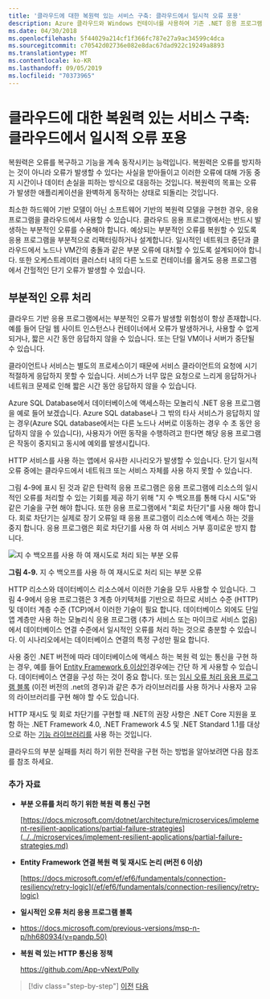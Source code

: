 ```yaml
---
title: '클라우드에 대한 복원력 있는 서비스 구축: 클라우드에서 일시적 오류 포용'
description: Azure 클라우드와 Windows 컨테이너를 사용하여 기존 .NET 응용 프로그램 최신화 | 클라우드에 대한 복원력 있는 서비스를 구축하십시오. 클라우드에서 일시적 오류 포용
ms.date: 04/30/2018
ms.openlocfilehash: 5f44029a214cf1f366fc787e27a9ac34599c4dca
ms.sourcegitcommit: c70542d02736e082e8dac67dad922c19249a8893
ms.translationtype: MT
ms.contentlocale: ko-KR
ms.lasthandoff: 09/05/2019
ms.locfileid: "70373965"
---
```

# <a name="build-resilient-services-ready-for-the-cloud-embrace-transient-failures-in-the-cloud"></a>클라우드에 대한 복원력 있는 서비스 구축: 클라우드에서 일시적 오류 포용

복원력은 오류를 복구하고 기능을 계속 동작시키는 능력입니다. 복원력은 오류를 방지하는 것이 아니라 오류가 발생할 수 있다는 사실을 받아들이고 이러한 오류에 대해 가동 중지 시간이나 데이터 손실을 피하는 방식으로 대응하는 것입니다. 복원력의 목표는 오류가 발생한 애플리케이션을 완벽하게 동작하는 상태로 되돌리는 것입니다.

최소한 하드웨어 기반 모델이 아닌 소프트웨어 기반의 복원력 모델을 구현한 경우, 응용 프로그램을 클라우드에서 사용할 수 있습니다. 클라우드 응용 프로그램에서는 반드시 발생하는 부분적인 오류를 수용해야 합니다. 예상되는 부분적인 오류를 복원할 수 있도록 응용 프로그램을 부분적으로 리팩터링하거나 설계합니다. 일시적인 네트워크 중단과 클라우드에서 노드나 VM간의 충돌과 같은 부분 오류에 대처할 수 있도록 설계되어야 합니다. 또한 오케스트레이터 클러스터 내의 다른 노드로 컨테이너를 옮겨도 응용 프로그램에서 간헐적인 단기 오류가 발생할 수 있습니다.

## <a name="handling-partial-failure"></a>부분적인 오류 처리

클라우드 기반 응용 프로그램에서는 부분적인 오류가 발생할 위험성이 항상 존재합니다. 예를 들어 단일 웹 사이트 인스턴스나 컨테이너에서 오류가 발생하거나, 사용할 수 없게 되거나, 짧은 시간 동안 응답하지 않을 수 있습니다. 또는 단일 VM이나 서버가 중단될 수 있습니다.

클라이언트나 서비스는 별도의 프로세스이기 때문에 서비스 클라이언트의 요청에 시기적절하게 응답하지 못할 수 있습니다. 서비스가 너무 많은 요청으로 느리게 응답하거나 네트워크 문제로 인해 짧은 시간 동안 응답하지 않을 수 있습니다.

Azure SQL Database에서 데이터베이스에 액세스하는 모놀리식 .NET 응용 프로그램을 예로 들어 보겠습니다. Azure SQL database나 그 밖의 타사 서비스가 응답하지 않는 경우(Azure SQL database에서는 다른 노드나 서버로 이동하는 경우 수 초 동안 응답하지 않을 수 있습니다), 사용자가 어떤 동작을 수행하려고 한다면 해당 응용 프로그램은 작동이 중지되고 동시에 예외를 발생시킵니다.

HTTP 서비스를 사용 하는 앱에서 유사한 시나리오가 발생할 수 있습니다. 단기 일시적 오류 중에는 클라우드에서 네트워크 또는 서비스 자체를 사용 하지 못할 수 있습니다.

그림 4-9에 표시 된 것과 같은 탄력적 응용 프로그램은 응용 프로그램에 리소스의 일시적인 오류를 처리할 수 있는 기회를 제공 하기 위해 "지 수 백오프를 통해 다시 시도"와 같은 기술을 구현 해야 합니다. 또한 응용 프로그램에서 "회로 차단기"를 사용 해야 합니다. 회로 차단기는 실제로 장기 오류일 때 응용 프로그램이 리소스에 액세스 하는 것을 중지 합니다. 응용 프로그램은 회로 차단기를 사용 하 여 서비스 거부 흥미로운 방지 합니다.

![지 수 백오프를 사용 하 여 재시도로 처리 되는 부분 오류](./media/image9.png)

**그림 4-9.** 지 수 백오프를 사용 하 여 재시도로 처리 되는 부분 오류

HTTP 리소스와 데이터베이스 리소스에서 이러한 기술을 모두 사용할 수 있습니다. 그림 4-9에서 응용 프로그램은 3 계층 아키텍처를 기반으로 하므로 서비스 수준 (HTTP) 및 데이터 계층 수준 (TCP)에서 이러한 기술이 필요 합니다. 데이터베이스 외에도 단일 앱 계층만 사용 하는 모놀리식 응용 프로그램 (추가 서비스 또는 마이크로 서비스 없음)에서 데이터베이스 연결 수준에서 일시적인 오류를 처리 하는 것으로 충분할 수 있습니다. 이 시나리오에서는 데이터베이스 연결의 특정 구성만 필요 합니다.

사용 중인 .NET 버전에 따라 데이터베이스에 액세스 하는 복원 력 있는 통신을 구현 하는 경우, 예를 들어 [Entity Framework 6 이상인](/ef/ef6/fundamentals/connection-resiliency/retry-logic)경우에는 간단 하 게 사용할 수 있습니다. 데이터베이스 연결을 구성 하는 것이 중요 합니다. 또는 [임시 오류 처리 응용 프로그램 블록](https://docs.microsoft.com/previous-versions/msp-n-p/hh680934(v=pandp.50)) (이전 버전의 .net의 경우)과 같은 추가 라이브러리를 사용 하거나 사용자 고유의 라이브러리를 구현 해야 할 수도 있습니다.

HTTP 재시도 및 회로 차단기를 구현할 때 .NET의 권장 사항은 .NET Core 지원을 포함 하는 .NET Framework 4.0, .NET Framework 4.5 및 .NET Standard 1.1를 대상으로 하는 [기능 라이브러리를](https://github.com/App-vNext/Polly) 사용 하는 것입니다.

클라우드의 부분 실패를 처리 하기 위한 전략을 구현 하는 방법을 알아보려면 다음 참조를 참조 하세요.

### <a name="additional-resources"></a>추가 자료

- **부분 오류를 처리 하기 위한 복원 력 통신 구현**

    [https://docs.microsoft.com/dotnet/architecture/microservices/implement-resilient-applications/partial-failure-strategies](../../microservices/implement-resilient-applications/partial-failure-strategies.md)

- **Entity Framework 연결 복원 력 및 재시도 논리 (버전 6 이상)**

    [https://docs.microsoft.com/ef/ef6/fundamentals/connection-resiliency/retry-logic](/ef/ef6/fundamentals/connection-resiliency/retry-logic)

- **일시적인 오류 처리 응용 프로그램 블록**

- <https://docs.microsoft.com/previous-versions/msp-n-p/hh680934(v=pandp.50)>

- **복원 력 있는 HTTP 통신용 정책**

    https://github.com/App-vNext/Polly

>[!div class="step-by-step"]
>[이전](when-to-deploy-windows-containers-to-azure-container-service-kubernetes.md)
>[다음](modernize-your-apps-with-monitoring-and-telemetry.md)
